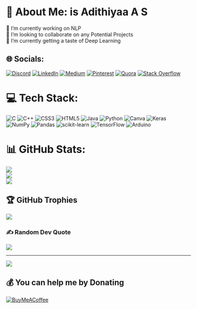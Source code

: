 # 💫 About Me: is Adithiyaa A S
🔭 I’m currently working on NLP<br>👯 I’m looking to collaborate on any Potential Projects<br>🌱 I’m currently getting a taste of Deep Learning


## 🌐 Socials:
[![Discord](https://img.shields.io/badge/Discord-%237289DA.svg?logo=discord&logoColor=white)](htttps://discord.gg/https://discord.gg/nCAfYPXrYa) [![LinkedIn](https://img.shields.io/badge/LinkedIn-%230077B5.svg?logo=linkedin&logoColor=white)](https://linkedin.com/in/asadithiyaa) [![Medium](https://img.shields.io/badge/Medium-12100E?logo=medium&logoColor=white)](https://medium.com/@ASAdithiyaa) [![Pinterest](https://img.shields.io/badge/Pinterest-%23E60023.svg?logo=Pinterest&logoColor=white)](https://pinterest.com/adithiyaa1112) [![Quora](https://img.shields.io/badge/Quora-%23B92B27.svg?logo=Quora&logoColor=white)](https://quora.com/profile/Adithiyaa-A-S-1) [![Stack Overflow](https://img.shields.io/badge/-Stackoverflow-FE7A16?logo=stack-overflow&logoColor=white)](https://stackoverflow.com/users/15922508) 

# 💻 Tech Stack:
![C](https://img.shields.io/badge/c-%2300599C.svg?style=for-the-badge&logo=c&logoColor=white) ![C++](https://img.shields.io/badge/c++-%2300599C.svg?style=for-the-badge&logo=c%2B%2B&logoColor=white) ![CSS3](https://img.shields.io/badge/css3-%231572B6.svg?style=for-the-badge&logo=css3&logoColor=white) ![HTML5](https://img.shields.io/badge/html5-%23E34F26.svg?style=for-the-badge&logo=html5&logoColor=white) ![Java](https://img.shields.io/badge/java-%23ED8B00.svg?style=for-the-badge&logo=java&logoColor=white) ![Python](https://img.shields.io/badge/python-3670A0?style=for-the-badge&logo=python&logoColor=ffdd54) ![Canva](https://img.shields.io/badge/Canva-%2300C4CC.svg?style=for-the-badge&logo=Canva&logoColor=white) ![Keras](https://img.shields.io/badge/Keras-%23D00000.svg?style=for-the-badge&logo=Keras&logoColor=white) ![NumPy](https://img.shields.io/badge/numpy-%23013243.svg?style=for-the-badge&logo=numpy&logoColor=white) ![Pandas](https://img.shields.io/badge/pandas-%23150458.svg?style=for-the-badge&logo=pandas&logoColor=white) ![scikit-learn](https://img.shields.io/badge/scikit--learn-%23F7931E.svg?style=for-the-badge&logo=scikit-learn&logoColor=white) ![TensorFlow](https://img.shields.io/badge/TensorFlow-%23FF6F00.svg?style=for-the-badge&logo=TensorFlow&logoColor=white) ![Arduino](https://img.shields.io/badge/-Arduino-00979D?style=for-the-badge&logo=Arduino&logoColor=white)
# 📊 GitHub Stats:
![](https://github-readme-stats.vercel.app/api?username=A-S-Adithiyaa&theme=radical&hide_border=false&include_all_commits=true&count_private=false)<br/>
![](https://github-readme-streak-stats.herokuapp.com/?user=A-S-Adithiyaa&theme=radical&hide_border=false)<br/>
![](https://github-readme-stats.vercel.app/api/top-langs/?username=A-S-Adithiyaa&theme=radical&hide_border=false&include_all_commits=true&count_private=false&layout=compact)

## 🏆 GitHub Trophies
![](https://github-profile-trophy.vercel.app/?username=A-S-Adithiyaa&theme=onedark&no-frame=false&no-bg=true&margin-w=4)

### ✍️ Random Dev Quote
![](https://quotes-github-readme.vercel.app/api?type=vetical&theme=light)

---
[![](https://visitcount.itsvg.in/api?id=A-S-Adithiyaa&icon=1&color=0)](https://visitcount.itsvg.in)

  ## 💰 You can help me by Donating
  [![BuyMeACoffee](https://img.shields.io/badge/Buy%20Me%20a%20Coffee-ffdd00?style=for-the-badge&logo=buy-me-a-coffee&logoColor=black)](https://buymeacoffee.com/asadithiyaa) 

  <!-- Proudly created with GPRM ( https://gprm.itsvg.in ) -->
  

